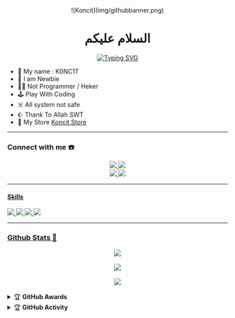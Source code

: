 <center>![Koncit](img/githubbanner.png)</center>

<h1 align="center">السلام عليكم</h1>

<div align="center">
<a href="https://youtube.com/c/KoncitOfc">
    <img
        src="https://readme-typing-svg.herokuapp.com?font=ShadowsIntoLightsize=50&duration=5500&color=f4bc0f&background=FF673200&center=true&vCenter=true&lines=Hello,+I+am+KoncitOfc;Welcome+to+my+GitHub+😊"
            alt="Typing SVG"
        />
    </a>
</div>

<p align="center">

- 👤 My name : K0NC1T 
- 💌 I am Newbie 
- 👨‍💻 Not Programmer / Heker
- 🕹️ Play With Coding
- ☠️ All system not safe
- ☪️ Thank To Allah SWT
- 🏪 My Store [Koncit Store](https://s.id/koncitstore)
</p>

------
### Connect with me ☎️
<p align="center">
  <a href="https://wa.me/6283897657013"><img src="https://img.shields.io/badge/WhatsApp-25D366?style=for-the-badge&logo=whatsapp&logoColor=white" />
  <a href="https://t.me/alienbelijajan"><img src="https://img.shields.io/badge/Telegram-%230088cc.svg?&style=for-the-badge&logo=telegram&logoColor=white" /> <br>
  <a href="https://github.com/koncit15"><img src="https://img.shields.io/badge/-GitHub-black?style=flat-square&logo=github" />
    <a href="https://youtube.com/@KoncitOfc"><img src="https://img.shields.io/badge/YouTube-Koncit -ff0000?style=for-the-badge&logo=youtube&logoColor=ff0000&link=https://youtube.com/@KoncitOfc" />
</p>

------
#### Skills

<img src="https://img.shields.io/badge/HTML5-E34F26?style=for-the-badge&logo=html5&logoColor=white" /> <img src="https://img.shields.io/badge/JavaScript-323330?style=for-the-badge&logo=javascript&logoColor=F7DF1E" /> <img src="https://img.shields.io/badge/Python-FFD43B?style=for-the-badge&logo=python&logoColor=blue" /> <img src="https://img.shields.io/badge/C%2B%2B-00599C?style=for-the-badge&logo=c%2B%2B&logoColor=white" />


------

### Github Stats 🚀

<p align="center"><a href="https://github.com/koncit15"><img src="https://github-readme-stats.vercel.app/api?username=koncit&show_icons=true&theme=chartreuse-dark"></a></p>
<p align="center"><a href="https://github.com/koncit15"><img src="https://streak-stats.demolab.com/?user=koncit&theme=chartreuse-dark"></a></p>
<p align="center"><a href="https://github.com/koncit15"><img src="https://github-readme-stats.vercel.app/api/top-langs/?username=koncit&theme=chartreuse-dark&layout=compact"></a></p> 



<details>
    <summary>&#127942 <b>GitHub Awards</b></summary><br/>

![Github Trophy](https://github-profile-trophy.vercel.app/?username=koncit15)

</details>

<details>
    <summary>&#127942 <b>GitHub Activity</b></summary><br/>

![Metrics](https://metrics.lecoq.io/koncit?template=classic&repositories.forks=true&languages=1&languages.colors=github&languages.threshold=0%25&config.timezone=Asia%2FBatam)

</details> 
